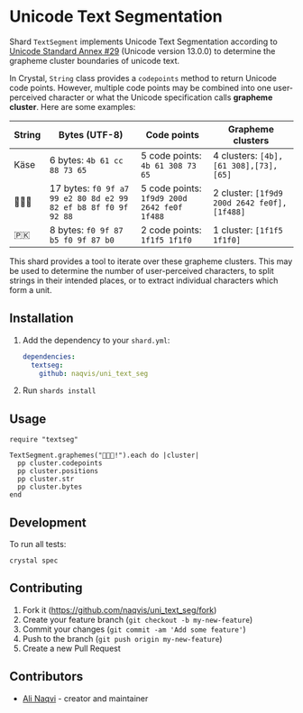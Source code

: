 # Unicode Text Segmentation

Shard `TextSegment` implements Unicode Text Segmentation according to [Unicode Standard Annex #29](http://unicode.org/reports/tr29/) (Unicode version 13.0.0)
to determine the grapheme cluster boundaries of unicode text.

In Crystal, `String` class provides a `codepoints` method to return Unicode code points. However, multiple code points may be combined into one user-perceived character or what the Unicode specification calls **grapheme cluster**. Here are some examples:

|String|Bytes (UTF-8)|Code points |Grapheme clusters|
|-|-|-|-|
|Käse|6 bytes: `4b 61 cc 88 73 65`|5 code points: `4b 61 308 73 65`|4 clusters: `[4b],[61 308],[73],[65]`|
|🧙‍♂️💈|17 bytes: `f0 9f a7 99 e2 80 8d e2 99 82 ef b8 8f f0 9f 92 88`|5 code points: `1f9d9 200d 2642 fe0f 1f488`|2 cluster: `[1f9d9 200d 2642 fe0f],[1f488]`|
|🇵🇰|8 bytes: `f0 9f 87 b5 f0 9f 87 b0`|2 code points: `1f1f5 1f1f0`|1 cluster: `[1f1f5 1f1f0]`|

This shard provides a tool to iterate over these grapheme clusters. This may be used to determine the number of user-perceived characters, to split strings in their intended places, or to extract individual characters which form a unit.


## Installation

1. Add the dependency to your `shard.yml`:

   ```yaml
   dependencies:
     textseg:
       github: naqvis/uni_text_seg
   ```

2. Run `shards install`

## Usage

```crystal
require "textseg"

TextSegment.graphemes("🔮👍🏼!").each do |cluster|
  pp cluster.codepoints
  pp cluster.positions
  pp cluster.str
  pp cluster.bytes
end
```

## Development

To run all tests:

```
crystal spec
```

## Contributing

1. Fork it (<https://github.com/naqvis/uni_text_seg/fork>)
2. Create your feature branch (`git checkout -b my-new-feature`)
3. Commit your changes (`git commit -am 'Add some feature'`)
4. Push to the branch (`git push origin my-new-feature`)
5. Create a new Pull Request

## Contributors

- [Ali Naqvi](https://github.com/naqvis) - creator and maintainer
